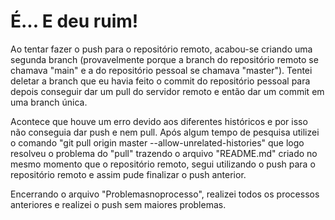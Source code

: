 # É... E deu ruim!

Ao tentar fazer o push para o repositório remoto, acabou-se criando uma segunda branch (provavelmente porque a branch do repositório remoto se chamava "main" e a do repositório pessoal se chamava "master"). Tentei deletar a branch que eu havia feito o commit do repositório pessoal para depois conseguir dar um pull do servidor remoto e então dar um commit em uma branch única.

Acontece que houve um erro devido aos diferentes históricos e por isso não conseguia dar push e nem pull. Após algum tempo de pesquisa utilizei o comando "git pull origin master --allow-unrelated-histories" que logo resolveu o problema do "pull" trazendo o arquivo "README.md" criado no mesmo momento que o repositório remoto, segui utilizando o push para o repositório remoto e assim pude finalizar o push anterior.



Encerrando o arquivo "Problemasnoprocesso", realizei todos os processos anteriores e realizei o push sem maiores problemas.